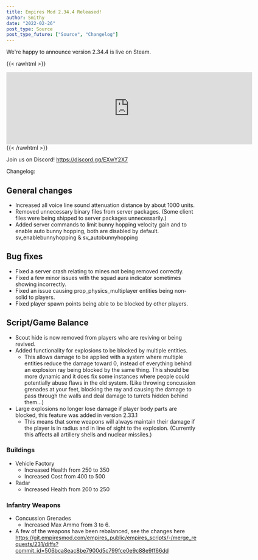 ```yaml
---
title: Empires Mod 2.34.4 Released!
author: Smithy
date: "2022-02-26"
post_type: Source
post_type_future: ["Source", "Changelog"]
---
```



We're happy to announce version 2.34.4 is live on Steam.

{{< rawhtml >}}
<iframe src="https://store.steampowered.com/widget/17740/" frameborder="0" width="646" height="190"></iframe>
{{< /rawhtml >}}

Join us on Discord! https://discord.gg/EXwY2X7

Changelog:

## General changes
- Increased all voice line sound attenuation distance by about 1000 units.
- Removed unnecessary binary files from server packages. (Some client files were being shipped to server packages unnecessarily.)
- Added server commands to limit bunny hopping velocity gain and to enable auto bunny hopping, both are disabled by default. sv_enablebunnyhopping & sv_autobunnyhopping


## Bug fixes
- Fixed a server crash relating to mines not being removed correctly.
- Fixed a few minor issues with the squad aura indicator sometimes showing incorrectly.
- Fixed an issue causing prop_physics_multiplayer entities being non-solid to players.
- Fixed player spawn points being able to be blocked by other players.


## Script/Game Balance
- Scout hide is now removed from players who are reviving or being revived.
- Added functionality for explosions to be blocked by multiple entities.
	- This allows damage to be applied with a system where multiple entities reduce the damage toward 0, instead of everything behind an explosion ray being blocked by the same thing. This should be more dynamic and it does fix some instances where people could potentially abuse flaws in the old system. (Like throwing concussion grenades at your feet, blocking the ray and causing the damage to pass through the walls and deal damage to turrets hidden behind them...)
- Large explosions no longer lose damage if player body parts are blocked, this feature was added in version 2.33.1
	- This means that some weapons will always maintain their damage if the player is in radius and in line of sight to the explosion. (Currently this affects all artillery shells and nuclear missiles.)

### Buildings
- Vehicle Factory
	- Increased Health from 250 to 350
	- Increased Cost from 400 to 500
- Radar
	- Increased Health from 200 to 250

### Infantry Weapons
- Concussion Grenades
	- Increased Max Ammo from 3 to 6.
- A few of the weapons have been rebalanced, see the changes here https://git.empiresmod.com/empires_public/empires_scripts/-/merge_requests/231/diffs?commit_id=506bca8eac8be7900d5c799fce0e9c88e9ff66dd
